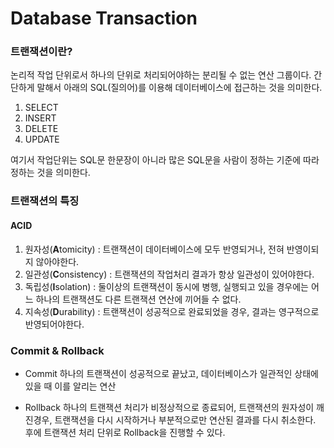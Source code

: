 # Database Transaction

### 트랜잭션이란?

논리적 작업 단위로서 하나의 단위로 처리되어야하는 분리될 수 없는 연산 그룹이다.
간단하게 말해서 아래의 SQL(질의어)를 이용해 데이터베이스에 접근하는 것을 의미한다.

1. SELECT
2. INSERT
3. DELETE
4. UPDATE

여기서 작업단위는 SQL문 한문장이 아니라 많은 SQL문을 사람이 정하는 기준에 따라 정하는 것을 의미한다.

### 트랜잭션의 특징

#### ACID

1. 원자성(**A**tomicity) :  트랜잭션이 데이터베이스에 모두 반영되거나, 전혀 반영이되지 않아야한다.
2. 일관성(**C**onsistency) : 트랜잭션의 작업처리 결과가 항상 일관성이 있어야한다.
3. 독립성(**I**solation) : 둘이상의 트랜잭션이 동시에 병행, 실행되고 있을 경우에는 어느 하나의 트랜잭션도 다른 트랜잭션 연산에 끼어들 수 없다.
4. 지속성(**D**urability) : 트랜잭션이 성공적으로 완료되었을 경우, 결과는 영구적으로 반영되어야한다.

### Commit & Rollback

- Commit
하나의 트랜잭션이 성공적으로 끝났고, 데이터베이스가 일관적인 상태에 있을 때 이를 알리는 연산

- Rollback
하나의 트랜잭션 처리가 비정상적으로 종료되어, 트랜잭션의 원자성이 깨진경우, 트랜잭션을 다시 시작하거나 부분적으로만 연산된 결과를 다시 취소한다. 후에 트랜잭션 처리 단위로 Rollback을 진행할 수 있다.
